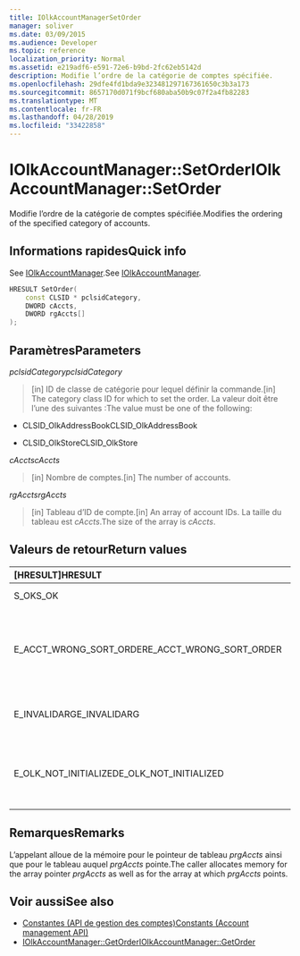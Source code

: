 ```yaml
---
title: IOlkAccountManagerSetOrder
manager: soliver
ms.date: 03/09/2015
ms.audience: Developer
ms.topic: reference
localization_priority: Normal
ms.assetid: e219adf6-e591-72e6-b9bd-2fc62eb5142d
description: Modifie l’ordre de la catégorie de comptes spécifiée.
ms.openlocfilehash: 29dfe4fd1bda9e323481297167361650c3b3a173
ms.sourcegitcommit: 8657170d071f9bcf680aba50b9c07f2a4fb82283
ms.translationtype: MT
ms.contentlocale: fr-FR
ms.lasthandoff: 04/28/2019
ms.locfileid: "33422858"
---
```

# <a name="iolkaccountmanagersetorder"></a><span data-ttu-id="8a089-103">IOlkAccountManager::SetOrder</span><span class="sxs-lookup"><span data-stu-id="8a089-103">IOlkAccountManager::SetOrder</span></span>

<span data-ttu-id="8a089-104">Modifie l’ordre de la catégorie de comptes spécifiée.</span><span class="sxs-lookup"><span data-stu-id="8a089-104">Modifies the ordering of the specified category of accounts.</span></span>
  
## <a name="quick-info"></a><span data-ttu-id="8a089-105">Informations rapides</span><span class="sxs-lookup"><span data-stu-id="8a089-105">Quick info</span></span>

<span data-ttu-id="8a089-106">See [IOlkAccountManager](iolkaccountmanager.md).</span><span class="sxs-lookup"><span data-stu-id="8a089-106">See [IOlkAccountManager](iolkaccountmanager.md).</span></span>
  
```cpp
HRESULT SetOrder(
    const CLSID * pclsidCategory,
    DWORD cAccts,
    DWORD rgAccts[]
);

```

## <a name="parameters"></a><span data-ttu-id="8a089-107">Paramètres</span><span class="sxs-lookup"><span data-stu-id="8a089-107">Parameters</span></span>

<span data-ttu-id="8a089-108">_pclsidCategory_</span><span class="sxs-lookup"><span data-stu-id="8a089-108">_pclsidCategory_</span></span>
  
> <span data-ttu-id="8a089-109">[in] ID de classe de catégorie pour lequel définir la commande.</span><span class="sxs-lookup"><span data-stu-id="8a089-109">[in] The category class ID for which to set the order.</span></span> <span data-ttu-id="8a089-110">La valeur doit être l’une des suivantes :</span><span class="sxs-lookup"><span data-stu-id="8a089-110">The value must be one of the following:</span></span>
    
   - <span data-ttu-id="8a089-111">CLSID_OlkAddressBook</span><span class="sxs-lookup"><span data-stu-id="8a089-111">CLSID_OlkAddressBook</span></span>
    
   - <span data-ttu-id="8a089-112">CLSID_OlkStore</span><span class="sxs-lookup"><span data-stu-id="8a089-112">CLSID_OlkStore</span></span>
    
<span data-ttu-id="8a089-113">_cAccts_</span><span class="sxs-lookup"><span data-stu-id="8a089-113">_cAccts_</span></span>
  
> <span data-ttu-id="8a089-114">[in] Nombre de comptes.</span><span class="sxs-lookup"><span data-stu-id="8a089-114">[in] The number of accounts.</span></span>
    
<span data-ttu-id="8a089-115">_rgAccts_</span><span class="sxs-lookup"><span data-stu-id="8a089-115">_rgAccts_</span></span>
  
> <span data-ttu-id="8a089-116">[in] Tableau d’ID de compte.</span><span class="sxs-lookup"><span data-stu-id="8a089-116">[in] An array of account IDs.</span></span> <span data-ttu-id="8a089-117">La taille du tableau est  _cAccts_.</span><span class="sxs-lookup"><span data-stu-id="8a089-117">The size of the array is  _cAccts_.</span></span>
    
## <a name="return-values"></a><span data-ttu-id="8a089-118">Valeurs de retour</span><span class="sxs-lookup"><span data-stu-id="8a089-118">Return values</span></span>

|<span data-ttu-id="8a089-119">**[HRESULT]**</span><span class="sxs-lookup"><span data-stu-id="8a089-119">**HRESULT**</span></span>|<span data-ttu-id="8a089-120">**Description**</span><span class="sxs-lookup"><span data-stu-id="8a089-120">**Description**</span></span>|
|:-----|:-----|
|<span data-ttu-id="8a089-121">S_OK</span><span class="sxs-lookup"><span data-stu-id="8a089-121">S_OK</span></span>  <br/> |<span data-ttu-id="8a089-122">L'appel a réussi.</span><span class="sxs-lookup"><span data-stu-id="8a089-122">The call succeeded.</span></span>  <br/> |
|<span data-ttu-id="8a089-123">E_ACCT_WRONG_SORT_ORDER</span><span class="sxs-lookup"><span data-stu-id="8a089-123">E_ACCT_WRONG_SORT_ORDER</span></span>  <br/> |<span data-ttu-id="8a089-124">Le nouvel ordre de tri a un nombre de comptes différent de l’ancien.</span><span class="sxs-lookup"><span data-stu-id="8a089-124">The new sort order has a different number of accounts than the old sort order.</span></span>  <br/> |
|<span data-ttu-id="8a089-125">E_INVALIDARG</span><span class="sxs-lookup"><span data-stu-id="8a089-125">E_INVALIDARG</span></span>  <br/> |<span data-ttu-id="8a089-126">Un ou plusieurs arguments ne sont pas valides.</span><span class="sxs-lookup"><span data-stu-id="8a089-126">One or more arguments are invalid.</span></span>  <br/> |
|<span data-ttu-id="8a089-127">E_OLK_NOT_INITIALIZED</span><span class="sxs-lookup"><span data-stu-id="8a089-127">E_OLK_NOT_INITIALIZED</span></span>  <br/> |<span data-ttu-id="8a089-128">Le Gestionnaire de comptes n'a pas été initialisé pour une utilisation.</span><span class="sxs-lookup"><span data-stu-id="8a089-128">The account manager has not been initialized for use.</span></span>  <br/> |
   
## <a name="remarks"></a><span data-ttu-id="8a089-129">Remarques</span><span class="sxs-lookup"><span data-stu-id="8a089-129">Remarks</span></span>

<span data-ttu-id="8a089-130">L’appelant alloue de la mémoire pour le pointeur de tableau  _prgAccts_ ainsi que pour le tableau auquel  _prgAccts_ pointe.</span><span class="sxs-lookup"><span data-stu-id="8a089-130">The caller allocates memory for the array pointer  _prgAccts_ as well as for the array at which  _prgAccts_ points.</span></span> 
  
## <a name="see-also"></a><span data-ttu-id="8a089-131">Voir aussi</span><span class="sxs-lookup"><span data-stu-id="8a089-131">See also</span></span>

- [<span data-ttu-id="8a089-132">Constantes (API de gestion des comptes)</span><span class="sxs-lookup"><span data-stu-id="8a089-132">Constants (Account management API)</span></span>](constants-account-management-api.md)  
- [<span data-ttu-id="8a089-133">IOlkAccountManager::GetOrder</span><span class="sxs-lookup"><span data-stu-id="8a089-133">IOlkAccountManager::GetOrder</span></span>](iolkaccountmanager-getorder.md)

